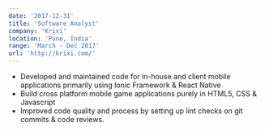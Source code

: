 ```yaml
---
date: '2017-12-31'
title: 'Software Analyst'
company: 'Krixi'
location: 'Pune, India'
range: 'March - Dec 2017'
url: 'http://krixi.com/'
---
```


- Developed and maintained code for in-house and client mobile applications primarily using Ionic Framework & React Native
- Build cross platform mobile game applications purely in HTML5, CSS & Javascript
- Improved code quality and process by setting up lint checks on git commits & code reviews.
